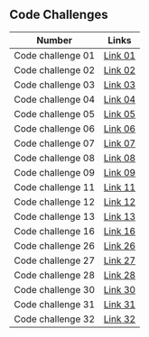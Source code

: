
## Code Challenges

| Number            | Links                                                  |
|-------------------|--------------------------------------------------------|
|Code challenge 01  | [Link 01](./array-reverse/array_reverse.md)            |
|Code challenge 02  | [Link 02](./array-insert-shift/array-insert-shift.md)  |
|Code challenge 03  | [Link 03](./array-binary-search/array-binary-search.md)|
|Code challenge 04  | [Link 04](./)                                          |
|Code challenge 05  | [Link 05](./dsa/md_files/linked_list.md)               |
|Code challenge 06  | [Link 06](./dsa/md_files/CC06.md)                      |
|Code challenge 07  | [Link 07](./dsa/md_files/CC07.md)                      |
|Code challenge 08  | [Link 08](./dsa/md_files/CC08.md)                      |
|Code challenge 09  | [Link 09](./dsa/md_files/CC09.md)                      |
|Code challenge 11  | [Link 11](./dsa/md_files/CC11.md)                      |
|Code challenge 12  | [Link 12](./dsa/md_files/CC12.md)                      |
|Code challenge 13  | [Link 13](./dsa/md_files/CC13.md)                      |
|Code challenge 16  | [Link 16](./dsa/md_files/CC16.md)                      |
|Code challenge 26  | [Link 26](./Insertion-Sort/Insertion_sort.md)          |
|Code challenge 27  | [Link 27](./Merge-Sort/Merge_sort.md)                  |
|Code challenge 28  | [Link 28](./Sorting-Comparisons/sorting_comparisons.md)|
|Code challenge 30  | [Link 30](./dsa/md_files/CC30.md)                      |
|Code challenge 31  | [Link 31](./dsa/md_files/CC31.md)                      |
|Code challenge 32  | [Link 32](./tree_intersection/tree_intersection.md)    |

